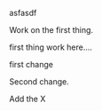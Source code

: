asfasdf

Work on the first thing.

first thing work here....

first change

Second change.

Add the X